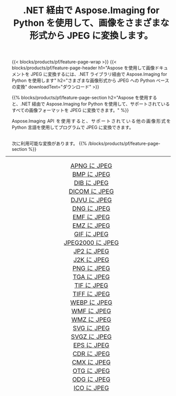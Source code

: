 ﻿---
title: .NET 経由で Aspose.Imaging for Python を使用して、画像をさまざまな形式から JPEG に変換します。 
weight: 3920
url: /ja/python-net/conversion/to/jpeg 
lang: ja
langdirlevel: 2
locales: zh-hans,ja,it,ru,de,es,fr,nl,id,lt,pl,pt,vi,tr,ko,zh-hant,ar,hi,th,sv,cs,uk,he
description: .NET ライブラリ経由で Aspose.Imaging for Python を使用して、さまざまな形式から JPEG に変換できます。
---

{{< blocks/products/pf/feature-page-wrap >}}
{{< blocks/products/pf/feature-page-header h1="Aspose を使用して画像ドキュメントを JPEG に変換するには、.NET ライブラリ経由で Aspose.Imaging for Python を使用します" h2="さまざまな画像形式から JPEG への Python ベースの変換" downloadText="ダウンロード" >}}


{{% blocks/products/pf/feature-page-section  h2="Aspose を使用すると、.NET 経由で Aspose.Imaging for Python を使用して、サポートされているすべての画像フォーマットを JPEG に変換できます。" %}}
<p align=justify>Aspose.Imaging API を使用すると、サポートされている他の画像形式を Python 言語を使用してプログラムで JPEG に変換できます。</p>
<br/>
次に利用可能な変換があります。
{{% /blocks/products/pf/feature-page-section %}}
<div class="container-fluid productfamilypage bg-gray">
    <div class="convertypes bg-gray agp-content section">
        <div class="container">
		<hr style="margin-left:-20px;"/>
		<div class="row other-converters" style="gap: 10px;font-size: 19px;text-align:center;">
		    <div class='col-md-2 other-converter remove-lp remove-rp'><a href="/imaging/ja/python-net/conversion/apng-to-jpeg" style="padding:15px;">APNG に JPEG</a></div>
<div class='col-md-2 other-converter remove-lp remove-rp'><a href="/imaging/ja/python-net/conversion/bmp-to-jpeg" style="padding:15px;">BMP に JPEG</a></div>
<div class='col-md-2 other-converter remove-lp remove-rp'><a href="/imaging/ja/python-net/conversion/dib-to-jpeg" style="padding:15px;">DIB に JPEG</a></div>
<div class='col-md-2 other-converter remove-lp remove-rp'><a href="/imaging/ja/python-net/conversion/dicom-to-jpeg" style="padding:15px;">DICOM に JPEG</a></div>
<div class='col-md-2 other-converter remove-lp remove-rp'><a href="/imaging/ja/python-net/conversion/djvu-to-jpeg" style="padding:15px;">DJVU に JPEG</a></div>
<div class='col-md-2 other-converter remove-lp remove-rp'><a href="/imaging/ja/python-net/conversion/dng-to-jpeg" style="padding:15px;">DNG に JPEG</a></div>
<div class='col-md-2 other-converter remove-lp remove-rp'><a href="/imaging/ja/python-net/conversion/emf-to-jpeg" style="padding:15px;">EMF に JPEG</a></div>
<div class='col-md-2 other-converter remove-lp remove-rp'><a href="/imaging/ja/python-net/conversion/emz-to-jpeg" style="padding:15px;">EMZ に JPEG</a></div>
<div class='col-md-2 other-converter remove-lp remove-rp'><a href="/imaging/ja/python-net/conversion/gif-to-jpeg" style="padding:15px;">GIF に JPEG</a></div>
<div class='col-md-2 other-converter remove-lp remove-rp'><a href="/imaging/ja/python-net/conversion/jpeg2000-to-jpeg" style="padding:15px;">JPEG2000 に JPEG</a></div>
<div class='col-md-2 other-converter remove-lp remove-rp'><a href="/imaging/ja/python-net/conversion/jp2-to-jpeg" style="padding:15px;">JP2 に JPEG</a></div>
<div class='col-md-2 other-converter remove-lp remove-rp'><a href="/imaging/ja/python-net/conversion/j2k-to-jpeg" style="padding:15px;">J2K に JPEG</a></div>
<div class='col-md-2 other-converter remove-lp remove-rp'><a href="/imaging/ja/python-net/conversion/png-to-jpeg" style="padding:15px;">PNG に JPEG</a></div>
<div class='col-md-2 other-converter remove-lp remove-rp'><a href="/imaging/ja/python-net/conversion/tga-to-jpeg" style="padding:15px;">TGA に JPEG</a></div>
<div class='col-md-2 other-converter remove-lp remove-rp'><a href="/imaging/ja/python-net/conversion/tif-to-jpeg" style="padding:15px;">TIF に JPEG</a></div>
<div class='col-md-2 other-converter remove-lp remove-rp'><a href="/imaging/ja/python-net/conversion/tiff-to-jpeg" style="padding:15px;">TIFF に JPEG</a></div>
<div class='col-md-2 other-converter remove-lp remove-rp'><a href="/imaging/ja/python-net/conversion/webp-to-jpeg" style="padding:15px;">WEBP に JPEG</a></div>
<div class='col-md-2 other-converter remove-lp remove-rp'><a href="/imaging/ja/python-net/conversion/wmf-to-jpeg" style="padding:15px;">WMF に JPEG</a></div>
<div class='col-md-2 other-converter remove-lp remove-rp'><a href="/imaging/ja/python-net/conversion/wmz-to-jpeg" style="padding:15px;">WMZ に JPEG</a></div>
<div class='col-md-2 other-converter remove-lp remove-rp'><a href="/imaging/ja/python-net/conversion/svg-to-jpeg" style="padding:15px;">SVG に JPEG</a></div>
<div class='col-md-2 other-converter remove-lp remove-rp'><a href="/imaging/ja/python-net/conversion/svgz-to-jpeg" style="padding:15px;">SVGZ に JPEG</a></div>
<div class='col-md-2 other-converter remove-lp remove-rp'><a href="/imaging/ja/python-net/conversion/eps-to-jpeg" style="padding:15px;">EPS に JPEG</a></div>
<div class='col-md-2 other-converter remove-lp remove-rp'><a href="/imaging/ja/python-net/conversion/cdr-to-jpeg" style="padding:15px;">CDR に JPEG</a></div>
<div class='col-md-2 other-converter remove-lp remove-rp'><a href="/imaging/ja/python-net/conversion/cmx-to-jpeg" style="padding:15px;">CMX に JPEG</a></div>
<div class='col-md-2 other-converter remove-lp remove-rp'><a href="/imaging/ja/python-net/conversion/otg-to-jpeg" style="padding:15px;">OTG に JPEG</a></div>
<div class='col-md-2 other-converter remove-lp remove-rp'><a href="/imaging/ja/python-net/conversion/odg-to-jpeg" style="padding:15px;">ODG に JPEG</a></div>
<div class='col-md-2 other-converter remove-lp remove-rp'><a href="/imaging/ja/python-net/conversion/ico-to-jpeg" style="padding:15px;">ICO に JPEG</a></div>
                </div>
        </div>
    </div>
</div>
<br/>

